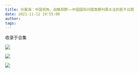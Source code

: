 ```yaml
---
title: 孙震海：中国视角、战略视野——中国国际问题类期刊需关注的若干议题
date: 2021-11-12 19:55:00
author: 
tags: 
---
```



收录于合集

![](/images/404/2.gif)  

![](/images/404/3.jpeg)

  

![](/images/404/4.gif)

